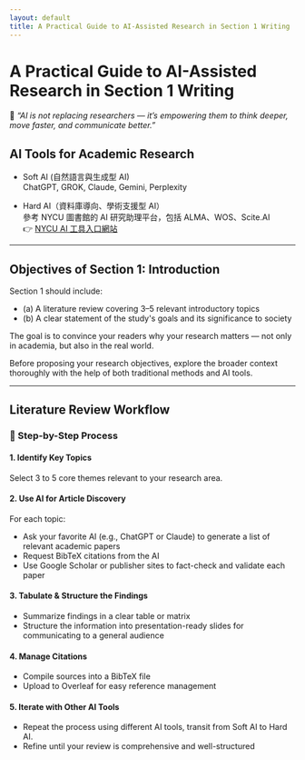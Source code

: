 ```yaml
---
layout: default
title: A Practical Guide to AI-Assisted Research in Section 1 Writing
---
```


# A Practical Guide to AI-Assisted Research in Section 1 Writing

💬 *“AI is not replacing researchers — it’s empowering them to think deeper, move faster, and communicate better.”*

## AI Tools for Academic Research

- Soft AI (自然語言與生成型 AI)  
  ChatGPT, GROK, Claude, Gemini, Perplexity

- Hard AI（資料庫導向、學術支援型 AI）  
  參考 NYCU 圖書館的 AI 研究助理平台，包括 ALMA、WOS、Scite.AI  
  👉 [NYCU AI 工具入口網站](https://www.lib.nycu.edu.tw/?lang=zh-TW)

---

## Objectives of Section 1: Introduction

Section 1 should include:

- (a) A literature review covering 3–5 relevant introductory topics  
- (b) A clear statement of the study's goals and its significance to society

The goal is to convince your readers why your research matters — not only in academia, but also in the real world.

Before proposing your research objectives, explore the broader context thoroughly with the help of both traditional methods and AI tools.

---

## Literature Review Workflow

### 📌 Step-by-Step Process

#### 1. Identify Key Topics
Select 3 to 5 core themes relevant to your research area.

#### 2. Use AI for Article Discovery
For each topic:

- Ask your favorite AI (e.g., ChatGPT or Claude) to generate a list of relevant academic papers
- Request BibTeX citations from the AI
- Use Google Scholar or publisher sites to fact-check and validate each paper

#### 3. Tabulate & Structure the Findings

- Summarize findings in a clear table or matrix
- Structure the information into presentation-ready slides for communicating to a general audience

#### 4. Manage Citations
- Compile sources into a BibTeX file
- Upload to Overleaf for easy reference management

#### 5. Iterate with Other AI Tools
- Repeat the process using different AI tools, transit from Soft AI to Hard AI. 
- Refine until your review is comprehensive and well-structured

